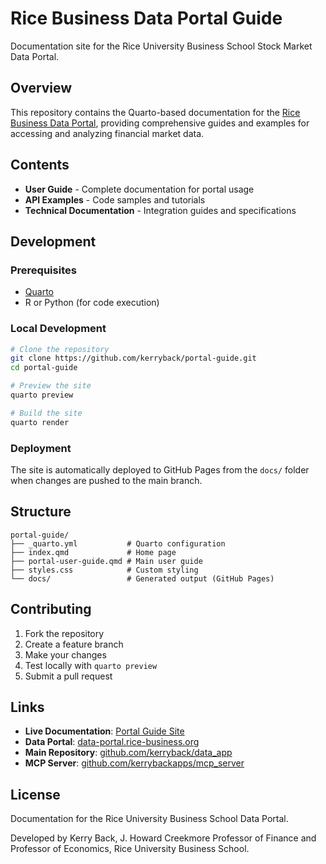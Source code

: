 # Rice Business Data Portal Guide

Documentation site for the Rice University Business School Stock Market Data Portal.

## Overview

This repository contains the Quarto-based documentation for the [Rice Business Data Portal](https://data-portal.rice-business.org), providing comprehensive guides and examples for accessing and analyzing financial market data.

## Contents

- **User Guide** - Complete documentation for portal usage
- **API Examples** - Code samples and tutorials
- **Technical Documentation** - Integration guides and specifications

## Development

### Prerequisites
- [Quarto](https://quarto.org/docs/get-started/)
- R or Python (for code execution)

### Local Development
```bash
# Clone the repository
git clone https://github.com/kerryback/portal-guide.git
cd portal-guide

# Preview the site
quarto preview

# Build the site
quarto render
```

### Deployment
The site is automatically deployed to GitHub Pages from the `docs/` folder when changes are pushed to the main branch.

## Structure

```
portal-guide/
├── _quarto.yml           # Quarto configuration
├── index.qmd             # Home page
├── portal-user-guide.qmd # Main user guide
├── styles.css            # Custom styling
└── docs/                 # Generated output (GitHub Pages)
```

## Contributing

1. Fork the repository
2. Create a feature branch
3. Make your changes
4. Test locally with `quarto preview`
5. Submit a pull request

## Links

- **Live Documentation**: [Portal Guide Site](https://kerryback.github.io/portal-guide/)
- **Data Portal**: [data-portal.rice-business.org](https://data-portal.rice-business.org)
- **Main Repository**: [github.com/kerryback/data_app](https://github.com/kerryback/data_app)
- **MCP Server**: [github.com/kerrybackapps/mcp_server](https://github.com/kerrybackapps/mcp_server)

## License

Documentation for the Rice University Business School Data Portal.

Developed by Kerry Back, J. Howard Creekmore Professor of Finance and Professor of Economics, Rice University Business School.